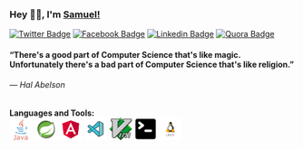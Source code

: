 ### Hey 👋🏽, I'm [Samuel!](https://samucafreitas.github.io) 
[![Twitter Badge](https://img.shields.io/badge/-Twitter-1ca0f1?style=flat-square&labelColor=1ca0f1&logo=twitter&logoColor=white&link=https://twitter.com/samucadev)](https://twitter.com/samucadev)
[![Facebook Badge](https://img.shields.io/badge/-Facebook-0778E9?style=flat-square&labelColor=0778E9&logo=facebook&logoColor=white&link=https://www.facebook.com/samuel.bugs.9)](https://www.facebook.com/samuel.bugs.9)
[![Linkedin Badge](https://img.shields.io/badge/-LinkedIn-blue?style=flat-square&logo=Linkedin&logoColor=white&link=https://www.linkedin.com/in/samucafreitas/)](https://www.linkedin.com/in/samucafreitas/)
[![Quora Badge](https://img.shields.io/badge/-Quora-b92b27?style=flat-square&labelColor=b92b27&logo=quora&logoColor=white&link=https://www.quora.com/profile/Sam-Uel-60)](https://www.quora.com/profile/Sam-Uel-60)

#### “There's a good part of Computer Science that's like magic.<br>Unfortunately there's a bad part of Computer Science that's like religion.”

###### ― Hal Abelson

**Languages and Tools:**  
<code><img height="40" src="https://raw.githubusercontent.com/samucafreitas/samucafreitas/master/imgs/java.jpg"></code>
<code><img height="40" src="https://raw.githubusercontent.com/samucafreitas/samucafreitas/master/imgs/spring.png"></code>
<code><img height="40" src="https://raw.githubusercontent.com/samucafreitas/samucafreitas/master/imgs/angular.png"></code>
<code><img height="40" src="https://raw.githubusercontent.com/samucafreitas/samucafreitas/master/imgs/vscode.png"></code>
<code><img height="40" src="https://raw.githubusercontent.com/samucafreitas/samucafreitas/master/imgs/vim.webp"></code>
<code><img height="40" src="https://raw.githubusercontent.com/samucafreitas/samucafreitas/master/imgs/terminal.png"></code>
<code><img height="40" src="https://raw.githubusercontent.com/samucafreitas/samucafreitas/master/imgs/linux.png"></code>
<!--
**samucafreitas/samucafreitas** is a ✨ _special_ ✨ repository because its `README.md` (this file) appears on your GitHub profile.

Here are some ideas to get you started:

- 🔭 I’m currently working on ...
- 🌱 I’m currently learning ...
- 👯 I’m looking to collaborate on ...
- 🤔 I’m looking for help with ...
- 💬 Ask me about ...
- 📫 How to reach me: ...
- 😄 Pronouns: ...
- ⚡ Fun fact: ...
-->
